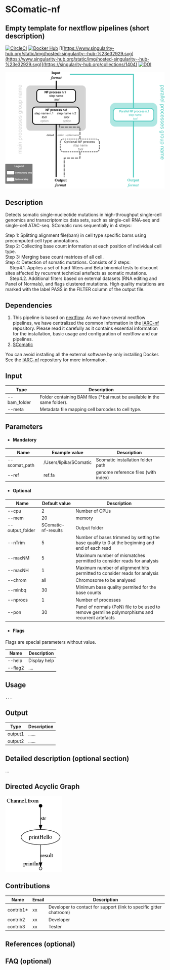 # SComatic-nf
## Empty template for nextflow pipelines (short description)

[![CircleCI](https://circleci.com/gh/IARCbioinfo/template-nf.svg?style=svg)](https://circleci.com/gh/IARCbioinfo/template-nf)
[![Docker Hub](https://img.shields.io/badge/docker-ready-blue.svg)](https://hub.docker.com/r/iarcbioinfo/template-nf/)
[![https://www.singularity-hub.org/static/img/hosted-singularity--hub-%23e32929.svg](https://www.singularity-hub.org/static/img/hosted-singularity--hub-%23e32929.svg)](https://singularity-hub.org/collections/1404)
[![DOI](https://zenodo.org/badge/94193130.svg)](https://zenodo.org/badge/latestdoi/94193130)

![Workflow representation](template-nf.png)

## Description
Detects somatic single-nucleotide mutations in high-throughput single-cell genomics and transcriptomics data sets, such as single-cell RNA-seq and single-cell ATAC-seq.
SComatic runs sequentially in 4 steps:

Step 1: Splitting alignment file(bam) in cell type specific bams using precomputed cell type annotations. <br>
Step 2: Collecting base count information at each position of individual cell type.  <br>
Step 3: Merging base count matrices of all cell.  <br>
Step 4: Detection of somatic mutations. Consists of 2 steps:  <br>
	&emsp;Step4.1. Applies a set of hard filters and Beta binomial tests to discount sites affected by recurrent technical artefacts as somatic mutations.  <br>
	&emsp;Step4.2. Additional filters based on external datasets (RNA editing and Panel of Normals), and flags clustered mutations. High quality mutations are marked with the label PASS in the FILTER column of the output file.


## Dependencies

1. This pipeline is based on [nextflow](https://www.nextflow.io). As we have several nextflow pipelines, we have centralized the common information in the [IARC-nf](https://github.com/IARCbioinfo/IARC-nf) repository. Please read it carefully as it contains essential information for the installation, basic usage and configuration of nextflow and our pipelines.
2. [SComatic](https://github.com/cortes-ciriano-lab/SComatic)
   
You can avoid installing all the external software by only installing Docker. See the [IARC-nf](https://github.com/IARCbioinfo/IARC-nf) repository for more information.


## Input
  | Type      | Description     |
  |-----------|---------------|
  | --bam_folder    | Folder containing BAM files (*bai must be available in the same folder). |
  | --meta    | Metadata file mapping cell barcodes to cell type. |

## Parameters

  * #### Mandatory
| Name      | Example value | Description     |
|-----------|---------------|-----------------|
| --scomat_path    |            /Users/lipika/SComatic | Scomatic installation folder path |
| --ref    |            ref.fa | genome reference files (with index) |

  * #### Optional
| Name      | Default value | Description     |
|-----------|---------------|-----------------|
| --cpu   |            2 | Number of CPUs |
| --mem    |            20 | memory |
| --output_folder    |            SComatic-nf-results | Output folder |
| --nTrim    |            5 | Number of bases trimmed by setting the base quality to 0 at the beginning and end of each read |
| --maxNM   |            5 | Maximum number of mismatches permitted to consider reads for analysis |
| --maxNH    |            1 | Maximum number of alignment hits permitted to consider reads for analysis |
| --chrom    |            all | Chromosome to be analysed |
| --minbq    |            30 | Minimum base quality permited for the base counts |
| --nprocs    |            1 | Number of processes |
| --pon    |            30 | Panel of normals (PoN) file to be used to remove germline polymorphisms and recurrent artefacts |

  * #### Flags

Flags are special parameters without value.

| Name      | Description     |
|-----------|-----------------|
| --help    | Display help |
| --flag2    |      .... |


## Usage
  ```
  ...
  ```

## Output
  | Type      | Description     |
  |-----------|---------------|
  | output1    | ...... |
  | output2    | ...... |


## Detailed description (optional section)
...

## Directed Acyclic Graph
[![DAG](dag.png)](http://htmlpreview.github.io/?https://github.com/IARCbioinfo/template-nf/blob/master/dag.html)

## Contributions

  | Name      | Email | Description     |
  |-----------|---------------|-----------------|
  | contrib1*    |            xx | Developer to contact for support (link to specific gitter chatroom) |
  | contrib2    |            xx | Developer |
  | contrib3    |            xx | Tester |

## References (optional)

## FAQ (optional)
